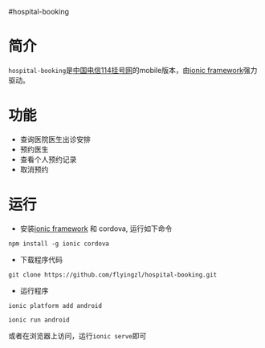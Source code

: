 #hospital-booking


# 简介

`hospital-booking`是[中国电信114挂号网](http://www.114gh.cn/guahao/)的mobile版本，由[ionic framework](http://ionicframework.com)强力驱动。


# 功能

 - 查询医院医生出诊安排
 - 预约医生
 - 查看个人预约记录
 - 取消预约
 
 
# 运行

- 安装[ionic framework](http://ionicframework.com) 和 cordova, 运行如下命令

`
   npm install -g ionic cordova
`

- 下载程序代码

`
  git clone https://github.com/flyingzl/hospital-booking.git
`

- 运行程序

`
  ionic platform add android
`

` ionic run android
`

或者在浏览器上访问，运行`ionic serve`即可








 
 

